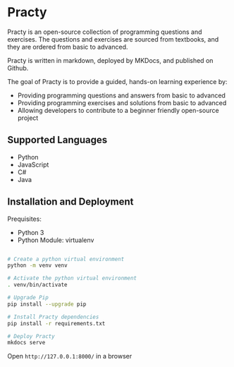 # Practy

Practy is an open-source collection of programming questions and exercises. The questions and exercises are sourced from textbooks, and they are ordered from basic to advanced.

Practy is written in markdown, deployed by MKDocs, and published on Github.

The goal of Practy is to provide a guided, hands-on learning experience by:

* Providing programming questions and answers from basic to advanced
* Providing programming exercises and solutions from basic to advanced
* Allowing developers to contribute to a beginner friendly open-source project

## Supported Languages

* Python
* JavaScript
* C#
* Java

## Installation and Deployment

Prequisites:

* Python 3
* Python Module: virtualenv

```bash

# Create a python virtual environment
python -m venv venv

# Activate the python virtual environment
. venv/bin/activate

# Upgrade Pip
pip install --upgrade pip

# Install Practy dependencies
pip install -r requirements.txt

# Deploy Practy
mkdocs serve
```

Open `http://127.0.0.1:8000/` in a browser
